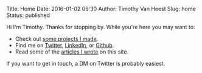 Title: Home
Date: 2016-01-02 09:30
Author: Timothy Van Heest
Slug: home
Status: published

Hi I'm Timothy.  Thanks for stopping by.  While you're here you may want to:

* Check out [some projects I made](/pages/projects.html).
* Find me on [Twitter](https://twitter.com/turtlemonvh), [LinkedIn](https://www.linkedin.com/in/vanheetm), or [Github](https://github.com/turtlemonvh).
* Read some of the [articles I wrote](/category/articles.html) on this site.

If you want to get in touch, a DM on Twitter is probably easiest.
